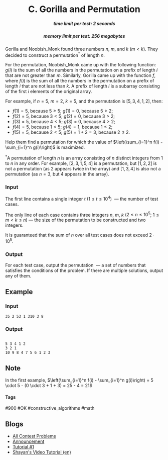 <h1 style='text-align: center;'> C. Gorilla and Permutation</h1>

<h5 style='text-align: center;'>time limit per test: 2 seconds</h5>
<h5 style='text-align: center;'>memory limit per test: 256 megabytes</h5>

Gorilla and Noobish_Monk found three numbers $n$, $m$, and $k$ ($m < k$). They decided to construct a permutation$^{\dagger}$ of length $n$.

For the permutation, Noobish_Monk came up with the following function: $g(i)$ is the sum of all the numbers in the permutation on a prefix of length $i$ that are not greater than $m$. Similarly, Gorilla came up with the function $f$, where $f(i)$ is the sum of all the numbers in the permutation on a prefix of length $i$ that are not less than $k$. A prefix of length $i$ is a subarray consisting of the first $i$ elements of the original array.

For example, if $n = 5$, $m = 2$, $k = 5$, and the permutation is $[5, 3, 4, 1, 2]$, then:

* $f(1) = 5$, because $5 \ge 5$; $g(1) = 0$, because $5 > 2$;
* $f(2) = 5$, because $3 < 5$; $g(2) = 0$, because $3 > 2$;
* $f(3) = 5$, because $4 < 5$; $g(3) = 0$, because $4 > 2$;
* $f(4) = 5$, because $1 < 5$; $g(4) = 1$, because $1 \le 2$;
* $f(5) = 5$, because $2 < 5$; $g(5) = 1 + 2 = 3$, because $2 \le 2$.

Help them find a permutation for which the value of $\left(\sum_{i=1}^n f(i) - \sum_{i=1}^n g(i)\right)$ is maximized.

$^{\dagger}$A permutation of length $n$ is an array consisting of $n$ distinct integers from $1$ to $n$ in any order. For example, $[2,3,1,5,4]$ is a permutation, but $[1,2,2]$ is not a permutation (as $2$ appears twice in the array) and $[1,3,4]$ is also not a permutation (as $n=3$, but $4$ appears in the array).

### Input

The first line contains a single integer $t$ ($1 \le t \le 10^4$)  — the number of test cases.

The only line of each case contains three integers $n$, $m$, $k$ ($2\le n \le 10^5$; $1 \le m < k \le n$) — the size of the permutation to be constructed and two integers.

It is guaranteed that the sum of $n$ over all test cases does not exceed $2 \cdot 10^5$.

### Output

For each test case, output the permutation  — a set of numbers that satisfies the conditions of the problem. If there are multiple solutions, output any of them.

## Example

### Input


```text
35 2 53 1 310 3 8
```
### Output

```text

5 3 4 1 2
3 2 1
10 9 8 4 7 5 6 1 2 3
```
## Note

In the first example, $\left(\sum_{i=1}^n f(i) - \sum_{i=1}^n g(i)\right) = 5 \cdot 5 - (0 \cdot 3 + 1 + 3) = 25 - 4 = 21$



#### Tags 

#900 #OK #constructive_algorithms #math 

## Blogs
- [All Contest Problems](../Codeforces_Round_957_(Div._3).md)
- [Announcement](../blogs/Announcement.md)
- [Tutorial #1](../blogs/Tutorial_1.md)
- [Shayan's Video Tutorial (en)](../blogs/Shayan's_Video_Tutorial_(en).md)
